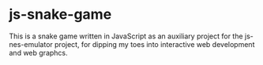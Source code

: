 # js-snake-game
 This is a snake game written in JavaScript as an auxiliary project for the js-nes-emulator project, for dipping my toes into interactive web development and web graphcs.
